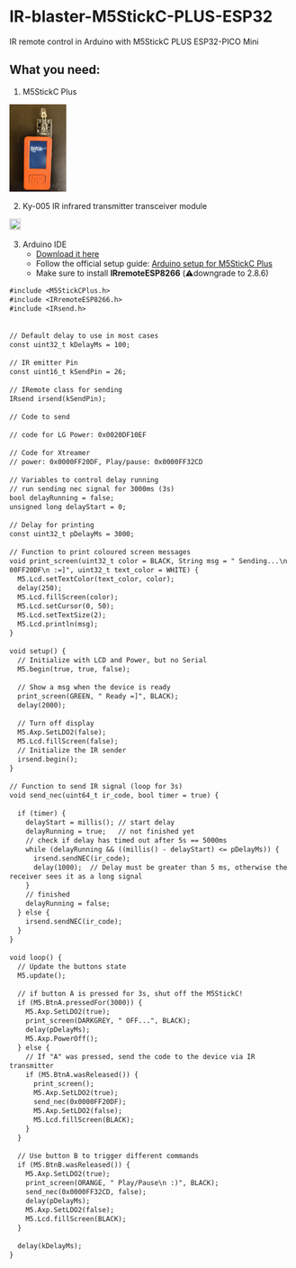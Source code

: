 # IR-blaster-M5StickC-PLUS-ESP32
IR remote control in Arduino with M5StickC PLUS ESP32-PICO Mini


## What you need:

1. M5StickC Plus

<img src="https://github.com/enricocid/IR-blaster-M5StickC-PLUS-ESP32/blob/main/m5.png" width=20% height=20%>

2. Ky-005 IR infrared transmitter transceiver module
<img src="https://www.az-delivery.de/cdn/shop/products/ky-005-ir-infrarot-sender-transceiver-modul-906607.jpg" width=20% height=20%>


3. Arduino IDE
   - [Download it here](https://www.arduino.cc/en/software/)
   - Follow the official setup guide: [Arduino setup for M5StickC Plus](https://docs.m5stack.com/en/arduino/m5stickc_plus/program)
   - Make sure to install **IRremoteESP8266** (⚠️downgrade to 2.8.6)


```
#include <M5StickCPlus.h>
#include <IRremoteESP8266.h>
#include <IRsend.h>


// Default delay to use in most cases
const uint32_t kDelayMs = 100;

// IR emitter Pin
const uint16_t kSendPin = 26;

// IRemote class for sending
IRsend irsend(kSendPin);

// Code to send

// code for LG Power: 0x0020DF10EF

// Code for Xtreamer
// power: 0x0000FF20DF, Play/pause: 0x0000FF32CD

// Variables to control delay running
// run sending nec signal for 3000ms (3s)
bool delayRunning = false;
unsigned long delayStart = 0;

// Delay for printing
const uint32_t pDelayMs = 3000;

// Function to print coloured screen messages
void print_screen(uint32_t color = BLACK, String msg = " Sending...\n 00FF20DF\n :=]", uint32_t text_color = WHITE) {
  M5.Lcd.setTextColor(text_color, color);
  delay(250);
  M5.Lcd.fillScreen(color);
  M5.Lcd.setCursor(0, 50);
  M5.Lcd.setTextSize(2);
  M5.Lcd.println(msg);
}

void setup() {
  // Initialize with LCD and Power, but no Serial
  M5.begin(true, true, false);
  
  // Show a msg when the device is ready
  print_screen(GREEN, " Ready =]", BLACK);
  delay(2000);

  // Turn off display
  M5.Axp.SetLDO2(false);
  M5.Lcd.fillScreen(false);
  // Initialize the IR sender
  irsend.begin();
}

// Function to send IR signal (loop for 3s)
void send_nec(uint64_t ir_code, bool timer = true) {

  if (timer) {
    delayStart = millis(); // start delay
    delayRunning = true;   // not finished yet
    // check if delay has timed out after 5s == 5000ms
    while (delayRunning && ((millis() - delayStart) <= pDelayMs)) {
      irsend.sendNEC(ir_code);
      delay(1000);  // Delay must be greater than 5 ms, otherwise the receiver sees it as a long signal
    }
    // finished
    delayRunning = false;
  } else {
    irsend.sendNEC(ir_code);
  }
}

void loop() {
  // Update the buttons state
  M5.update();

  // if button A is pressed for 3s, shut off the M5StickC!
  if (M5.BtnA.pressedFor(3000)) {
    M5.Axp.SetLDO2(true);
    print_screen(DARKGREY, " OFF...", BLACK);
    delay(pDelayMs);
    M5.Axp.PowerOff();
  } else {
    // If "A" was pressed, send the code to the device via IR transmitter
    if (M5.BtnA.wasReleased()) {
      print_screen();
      M5.Axp.SetLDO2(true);
      send_nec(0x0000FF20DF);
      M5.Axp.SetLDO2(false);
      M5.Lcd.fillScreen(BLACK);
    }
  }

  // Use button B to trigger different commands
  if (M5.BtnB.wasReleased()) {
    M5.Axp.SetLDO2(true);
    print_screen(ORANGE, " Play/Pause\n :)", BLACK);
    send_nec(0x0000FF32CD, false);
    delay(pDelayMs);
    M5.Axp.SetLDO2(false);
    M5.Lcd.fillScreen(BLACK);
  }

  delay(kDelayMs);
}
```
